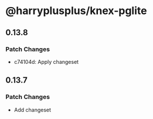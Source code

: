 # @harryplusplus/knex-pglite

## 0.13.8

### Patch Changes

- c74104d: Apply changeset

## 0.13.7

### Patch Changes

- Add changeset
